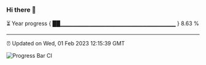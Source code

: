 ### Hi there 👋

⏳ Year progress { ██▁▁▁▁▁▁▁▁▁▁▁▁▁▁▁▁▁▁▁▁▁▁▁▁▁▁▁▁ } 8.63 %

---

⏰ Updated on Wed, 01 Feb 2023 12:15:39 GMT

![Progress Bar CI](https://github.com/Shyam-Makwana/GitHub-Actions-Demo/workflows/Progress%20Bar%20CI/badge.svg)
